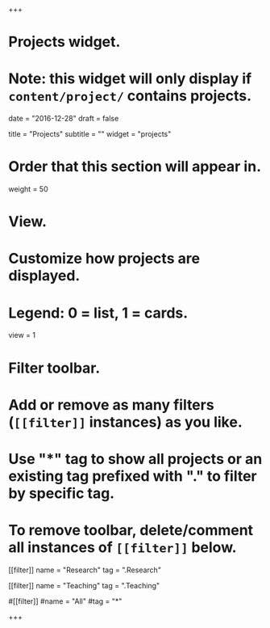+++
# Projects widget.
# Note: this widget will only display if `content/project/` contains projects.

date = "2016-12-28"
draft = false

title = "Projects"
subtitle = ""
widget = "projects"

# Order that this section will appear in.
weight = 50

# View.
# Customize how projects are displayed.
# Legend: 0 = list, 1 = cards.
view = 1

# Filter toolbar.
# Add or remove as many filters (`[[filter]]` instances) as you like.
# Use "*" tag to show all projects or an existing tag prefixed with "." to filter by specific tag.
# To remove toolbar, delete/comment all instances of `[[filter]]` below.

[[filter]]
name = "Research"
tag = ".Research"

[[filter]]
name = "Teaching"
tag = ".Teaching"

#[[filter]]
#name = "All"
#tag = "*"

+++